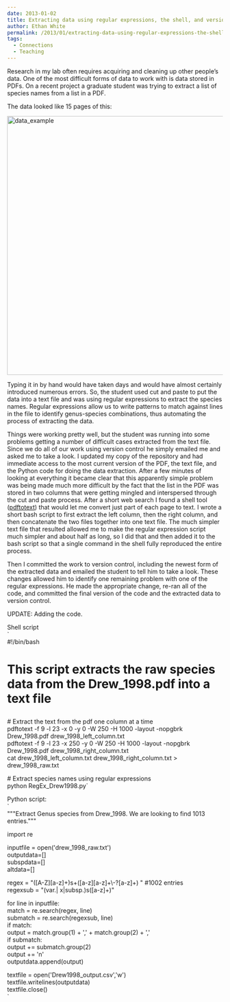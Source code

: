 ```yaml
---
date: 2013-01-02
title: Extracting data using regular expressions, the shell, and version control
author: Ethan White
permalink: /2013/01/extracting-data-using-regular-expressions-the-shell-and-version-control/
tags:
  - Connections
  - Teaching
---
```

Research in my lab often requires acquiring and cleaning up other people&#8217;s data. One of the most difficult forms of data to work with is data stored in PDFs. On a recent project a graduate student was trying to extract a list of species names from a list in a PDF.

The data looked like 15 pages of this:

<a href="http://teaching.software-carpentry.org/2013/01/02/extracting-data-using-regular-expressions-the-shell-and-version-control/data_example/" rel="attachment wp-att-1372"><img class="alignnone size-full wp-image-1372" alt="data_example" src="http://teaching.software-carpentry.org/wp-content/uploads/2013/01/data_example.png" width="650" height="604" /></a>

Typing it in by hand would have taken days and would have almost certainly introduced numerous errors. So, the student used cut and paste to put the data into a text file and was using regular expressions to extract the species names. Regular expressions allow us to write patterns to match against lines in the file to identify genus-species combinations, thus automating the process of extracting the data.

Things were working pretty well, but the student was running into some problems getting a number of difficult cases extracted from the text file. Since we do all of our work using version control he simply emailed me and asked me to take a look. I updated my copy of the repository and had immediate access to the most current version of the PDF, the text file, and the Python code for doing the data extraction. After a few minutes of looking at everything it became clear that this apparently simple problem was being made much more difficult by the fact that the list in the PDF was stored in two columns that were getting mingled and interspersed through the cut and paste process. After a short web search I found a shell tool ([pdftotext][1]) that would let me convert just part of each page to text. I wrote a short bash script to first extract the left column, then the right column, and then concatenate the two files together into one text file. The much simpler text file that resulted allowed me to make the regular expression script much simpler and about half as long, so I did that and then added it to the bash script so that a single command in the shell fully reproduced the entire process.

Then I committed the work to version control, including the newest form of the extracted data and emailed the student to tell him to take a look. These changes allowed him to identify one remaining problem with one of the regular expressions. He made the appropriate change, re-ran all of the code, and committed the final version of the code and the extracted data to version control.

UPDATE: Adding the code.

Shell script  
`<br />
#!/bin/bash<br />
# This script extracts the raw species data from the Drew_1998.pdf into a text file</p>
<p># Extract the text from the pdf one column at a time<br />
pdftotext -f 9 -l 23 -x 0 -y 0 -W 250 -H 1000 -layout -nopgbrk Drew_1998.pdf drew_1998_left_column.txt<br />
pdftotext -f 9 -l 23 -x 250 -y 0 -W 250 -H 1000 -layout -nopgbrk Drew_1998.pdf drew_1998_right_column.txt<br />
cat drew_1998_left_column.txt drew_1998_right_column.txt > drew_1998_raw.txt</p>
<p># Extract species names using regular expressions<br />
python RegEx_Drew1998.py`

Python script:  
`<br />
"""Extract Genus species from Drew_1998. We are looking to find 1013 entries."""</p>
<p>import re</p>
<p>inputfile = open('drew_1998_raw.txt')<br />
outputdata=[]<br />
subspdata=[]<br />
altdata=[]</p>
<p>regex = "([A-Z][a-z]+)s+([a-z][a-z]+\-?[a-z]+) " #1002 entries<br />
regexsub = "(var.| x|subsp.)s([a-z]+)"</p>
<p>for line in inputfile:<br />
    match = re.search(regex, line)<br />
    submatch = re.search(regexsub, line)<br />
    if match:<br />
        output = match.group(1) + ',' + match.group(2) + ','<br />
        if submatch:<br />
            output += submatch.group(2)<br />
        output += 'n'<br />
        outputdata.append(output)</p>
<p>textfile = open('Drew1998_output.csv','w')<br />
textfile.writelines(outputdata)<br />
textfile.close()<br />
`

 [1]: http://linux.die.net/man/1/pdftotext
